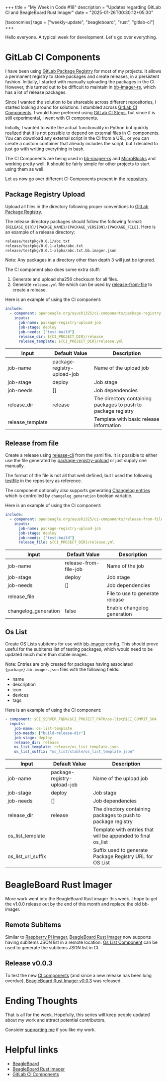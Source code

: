 +++
title = "My Week in Code #18"
description = "Updates regarding GitLab CI and BeagleBoard Rust Imager"
date = "2025-01-26T00:30:12+05:30"

[taxonomies]
tags = ["weekly-update", "beagleboard", "rust", "gitlab-ci"]
+++

Hello everyone. A typical week for development. Let's go over everything.

# GitLab CI Components

I have been using [GitLab Package Registry](https://docs.gitlab.com/ee/user/packages/package_registry/) for most of my projects. It allows a permanent registry to store packages and create releases, in a persistent fashion. Initially, I started with manually uploading the packages in the CI. However, this turned out to be difficult to maintain in [bb-imager-rs](https://openbeagle.org/ayush1325/bb-imager-rs), which has a lot of release packages.

Since I wanted the solution to be shareable across different repositories, I started looking around for solutions. I stumbled across [GitLab CI Components](https://docs.gitlab.com/ee/ci/components/). I would have preferred using [GitLab CI Steps](https://docs.gitlab.com/ee/ci/steps/), but since it is still experimental, I went with CI components.

Initially, I wanted to write the actual functionality in Python but quickly realized that it is not possible to depend on external files in CI components. You can download any external script in the CI from a URL, or you can create a custom container that already includes the script, but I decided to just go with writing everything in bash.

The CI Components are being used in [bb-imager-rs](https://openbeagle.org/ayush1325/bb-imager-rs) and [MicroBlocks](https://openbeagle.org/beagleboard/microblocks) and working pretty well. It should be fairly simple for other projects to start using them as well.

Let us now go over different CI Components present in the [repository](https://openbeagle.org/ayush1325/ci-components).

## Package Registry Upload

Upload all files in the directory following proper conventions to [GitLab Package Registry](https://docs.gitlab.com/ee/user/packages/package_registry/).

The release directory packages should follow the following format: `{RELEASE_DIR}/{PACKGE_NAME}/{PACKAGE_VERSION}/{PACKAGE_FILE}`. Here is an example of a release directory:

```bash
release/testpkg/0.0.1/abc.txt
release/testpkg/0.0.1-alpha/abc.txt
release/testpkg/0.0.1-alpha/abc.txt.bb.imager.json
```

Note: Any packages in a directory other than depth 3 will just be ignored.

The CI component also does some extra stuff:
1. Generate and upload sha256 checksum for all files.
2. Generate `release.yml` file which can be used by [release-from-file](@/blog/post49.md#release-from-file) to create a release.

Here is an example of using the CI component:

```yaml
include:
  - component: openbeagle.org/ayush1325/ci-components/package-registry-upload@$<VERSION>
    inputs:
      job-name: package-registry-upload-job
      job-stage: deploy
      job-needs: ["test-build"]
      release_dir: ${CI_PROJECT_DIR}/release
      release_template: ${CI_PROJECT_DIR}/release.yml
```

| Input | Default Value | Description |
| ----- | ------------- | ----------- |
| job-name | package-registry-upload-job | Name of the upload job |
| job-stage | deploy | Job stage |
| job-needs | [] | Job dependencies |
| release_dir | release | The directory containing packages to push to package registry |
| release_template | | Template with basic release information |

## Release from file

Create a release using [release-cli](https://docs.gitlab.com/ee/user/project/releases/release_cli.html) from the yaml file. It is possible to either use the file generated by [package-registry-upload](@/blog/post49.md#package-registry-upload) or just supply one manually.

The format of the file is not all that well defined, but I used the following [testfile](https://gitlab.com/gitlab-org/release-cli/-/blob/master/internal/testdata/release.yml?ref_type=heads) in the repository as reference.

The component optionally also supports generating [Changelog entries](https://docs.gitlab.com/ee/development/changelog.html) which is controlled by `changelog_generation` boolean variable.

Here is an example of using the CI component:

```yaml
include:
  - component: openbeagle.org/ayush1325/ci-components/release-from-file@$<VERSION>
    inputs:
      job-name: package-registry-upload-job
      job-stage: deploy
      job-needs: ["test-build"]
      release_file: ${CI_PROJECT_DIR}/release.yml
```

| Input | Default Value | Description |
| ----- | ------------- | ----------- |
| job-name | release-from-file-job | Name of the job |
| job-stage | deploy | Job stage |
| job-needs | [] | Job dependencies |
| release_file | | File to use to generate release |
| changelog_generation | false | Enable changelog generation |

## Os List

Create OS Lists subitems for use with [bb-imager](https://openbeagle.org/ayush1325/bb-imager-rs) config. This should prove useful for the subitems list of testing packages, which would need to be updated much more than stable images.

Note: Entries are only created for packages having associated `{package}.bb.imager.json` files with the following fields:
- name
- description
- icon
- devices
- tags

Here is an example of using the CI component:

```yaml
- component: $CI_SERVER_FQDN/$CI_PROJECT_PATH/os-list@$CI_COMMIT_SHA
  inputs:
    job-name: os-list-template
    job-needs: ["build-release-dir"]
    job-stage: deploy
    release_dir: release
    os_list_template: release/os_list_template.json
    os_list_suffix: "os_list/stable/os_list_template.json"
```

| Input | Default Value | Description |
| ----- | ------------- | ----------- |
| job-name | package-registry-upload-job | Name of the upload job |
| job-stage | deploy | Job stage |
| job-needs | [] | Job dependencies |
| release_dir | release | The directory containing packages to push to package registry |
| os_list_template | | Template with entries that will be appended to final os_list |
| os_list_url_suffix | | Suffix used to generate Package Registry URL for OS List |

# BeagleBoard Rust Imager

More work went into the BeagleBoard Rust imager this week. I hope to get the v1.0.0 release out by the end of this month and replace the old bb-imager.

## Remote Subitems

Similar to [Raspberry Pi Imager](https://github.com/raspberrypi/rpi-imager), [BeagleBoard Rust Imager](https://openbeagle.org/ayush1325/bb-imager-rs) now supports having subitems JSON list in a remote location. [Os List Component](@/blog/post49.md#os-list) can be used to generate the subitems JSON list in CI.

## Release v0.0.3

To test the new [CI components](@/blog/post49.md#gitlab-ci-components) (and since a new release has been long overdue), [BeagleBoard Rust Imager v0.0.3](https://openbeagle.org/ayush1325/bb-imager-rs/-/releases/v0.0.3) was released.

# Ending Thoughts

That is all for the week. Hopefully, this series will keep people updated about my work and attract potential contributors.

Consider [supporting me](@/pages/about.md) if you like my work.

# Helpful links

- [BeagleBoard](https://www.beagleboard.org/)
- [BeagleBoard Rust Imager](https://openbeagle.org/ayush1325/bb-imager-rs)
- [GitLab CI Components](https://openbeagle.org/ayush1325/ci-components)
